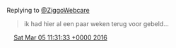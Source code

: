 Replying to [@ZiggoWebcare](https://twitter.com/DromerDenker/status/705835384199061504)

> ik had hier al een paar weken terug voor gebeld\.\.\.

<img src="../../media/tweet.ico" width="12" /> [Sat Mar 05 11:31:33 +0000 2016](https://twitter.com/DromerDenker/status/706079700364431360)